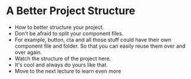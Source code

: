 # A Better Project Structure
- How to better structure your project.
- Don't be afraid to split your component files.
- For example, button, cta and all those stuff could have their own component file and folder. So that you can easily reuse them over and over again.
- Watch the structure of the project here.
- It's cool and always do yours like that.
- Move to the next lecture to learn even more